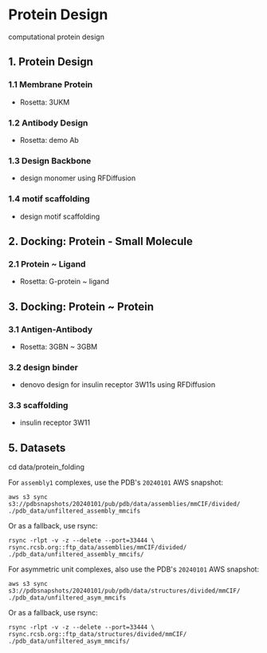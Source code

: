 # Protein Design
computational protein design

## 1. Protein Design
### 1.1 Membrane Protein
 - Rosetta: 3UKM
### 1.2 Antibody Design
 - Rosetta: demo Ab
### 1.3 Design Backbone
 - design monomer using RFDiffusion
### 1.4 motif scaffolding
 - design motif scaffolding
## 2. Docking: Protein - Small Molecule
### 2.1 Protein ~ Ligand
 - Rosetta: G-protein ~ ligand
 
## 3. Docking: Protein ~ Protein
### 3.1 Antigen-Antibody
 - Rosetta: 3GBN ~ 3GBM
### 3.2 design binder
 - denovo design for insulin receptor 3W11s using RFDiffusion
### 3.3 scaffolding
 - insulin receptor 3W11
## 5. Datasets
cd data/protein_folding

For `assembly1` complexes, use the PDB's `20240101` AWS snapshot:
```
aws s3 sync s3://pdbsnapshots/20240101/pub/pdb/data/assemblies/mmCIF/divided/ ./pdb_data/unfiltered_assembly_mmcifs
```
Or as a fallback, use rsync:
```
rsync -rlpt -v -z --delete --port=33444 \
rsync.rcsb.org::ftp_data/assemblies/mmCIF/divided/ ./pdb_data/unfiltered_assembly_mmcifs/
```
For asymmetric unit complexes, also use the PDB's `20240101` AWS snapshot:
```
aws s3 sync s3://pdbsnapshots/20240101/pub/pdb/data/structures/divided/mmCIF/ ./pdb_data/unfiltered_asym_mmcifs
```
Or as a fallback, use rsync:
```
rsync -rlpt -v -z --delete --port=33444 \
rsync.rcsb.org::ftp_data/structures/divided/mmCIF/ ./pdb_data/unfiltered_asym_mmcifs/
```
